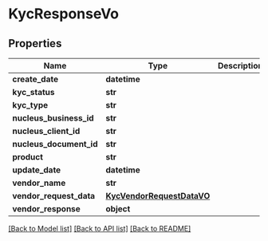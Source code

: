 # KycResponseVo

## Properties
Name | Type | Description | Notes
------------ | ------------- | ------------- | -------------
**create_date** | **datetime** |  | [optional] 
**kyc_status** | **str** |  | [optional] 
**kyc_type** | **str** |  | [optional] 
**nucleus_business_id** | **str** |  | [optional] 
**nucleus_client_id** | **str** |  | [optional] 
**nucleus_document_id** | **str** |  | [optional] 
**product** | **str** |  | [optional] 
**update_date** | **datetime** |  | [optional] 
**vendor_name** | **str** |  | [optional] 
**vendor_request_data** | [**KycVendorRequestDataVO**](KycVendorRequestDataVO.md) |  | [optional] 
**vendor_response** | **object** |  | [optional] 

[[Back to Model list]](../README.md#documentation-for-models) [[Back to API list]](../README.md#documentation-for-api-endpoints) [[Back to README]](../README.md)


